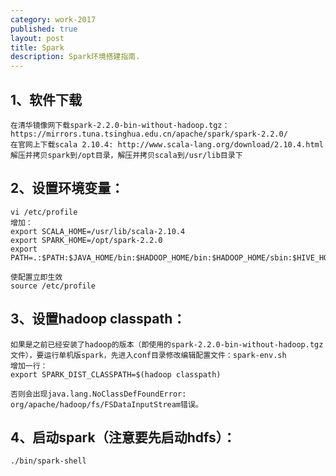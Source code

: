 ```yaml
---
category: work-2017
published: true
layout: post
title: Spark
description: Spark环境搭建指南.
---
```


## 1、软件下载
	在清华镜像网下载spark-2.2.0-bin-without-hadoop.tgz：https://mirrors.tuna.tsinghua.edu.cn/apache/spark/spark-2.2.0/
	在官网上下载scala 2.10.4: http://www.scala-lang.org/download/2.10.4.html
	解压并拷贝spark到/opt目录，解压并拷贝scala到/usr/lib目录下

## 2、设置环境变量：
	vi /etc/profile
	增加：
	export SCALA_HOME=/usr/lib/scala-2.10.4
	export SPARK_HOME=/opt/spark-2.2.0
	export PATH=.:$PATH:$JAVA_HOME/bin:$HADOOP_HOME/bin:$HADOOP_HOME/sbin:$HIVE_HOME/bin:$SCALA_HOME/bin:$SPARK_HOME/bin

	使配置立即生效 
	source /etc/profile

## 3、设置hadoop classpath：
	如果是之前已经安装了hadoop的版本（即使用的spark-2.2.0-bin-without-hadoop.tgz文件），要运行单机版spark，先进入conf目录修改编辑配置文件：spark-env.sh
	增加一行：
	export SPARK_DIST_CLASSPATH=$(hadoop classpath)

	否则会出现java.lang.NoClassDefFoundError: org/apache/hadoop/fs/FSDataInputStream错误。

## 4、启动spark（注意要先启动hdfs）：
	./bin/spark-shell




